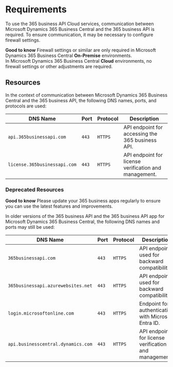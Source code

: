 # Requirements

To use the 365 business API Cloud services, communication between Microsoft Dynamics 365 Business Central and the 365 business API is required. To ensure communication, it may be necessary to configure firewall settings.

<div class="alert alert-notice">
    <i class="fa-light fa-hand-point-up fa-lg"></i>
    <strong>Good to know</strong> Firewall settings or similar are only required in Microsoft Dynamics 365 Business Central <strong>On-Premise</strong> environments.<br>
    In Microsoft Dynamics 365 Business Central <strong>Cloud</strong> environments, no firewall settings or other adjustments are required.
</div>

## Resources

In the context of communication between Microsoft Dynamics 365 Business Central and the 365 business API, the following DNS names, ports, and protocols are used:

| DNS Name | Port | Protocol | Description |
| --- | --- | --- | --- |
| `api.365businessapi.com` | `443` | `HTTPS` | API endpoint for accessing the 365 business API. |
| `license.365businessapi.com` | `443` | `HTTPS` | API endpoint for license verification and management. |

### Deprecated Resources

<div class="alert alert-notice">
    <i class="fa-light fa-hand-point-up fa-lg"></i>
    <strong>Good to know</strong> Please update your 365 business apps regularly to ensure you can use the latest features and improvements.
</div>

In older versions of the 365 business API and the 365 business API app for Microsoft Dynamics 365 Business Central, the following DNS names and ports may still be used:

| DNS Name | Port | Protocol | Description | Replaced by |
| --- | --- | --- | --- | --- |
| `365businessapi.com` | `443` | `HTTPS` | API endpoint used for backward compatibility. | `api.365businessapi.com` |
| `365businessapi.azurewebsites.net` | `443` | `HTTPS` | API endpoint used for backward compatibility. | `api.365businessapi.com` |
| `login.microsoftonline.com` | `443` | `HTTPS` | Endpoint for authentication with Microsoft Entra ID. | N/A |
| `api.businesscentral.dynamics.com` | `443` | `HTTPS` | API endpoint for license verification and management. | `license.365businessapi.com` |
